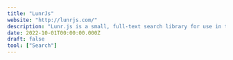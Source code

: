 ```yaml
---
title: "LunrJs"
website: "http://lunrjs.com/"
description: "Lunr.js is a small, full-text search library for use in the browse."
date: 2022-10-01T00:00:00.000Z
draft: false
tool: ["Search"]
---
```

